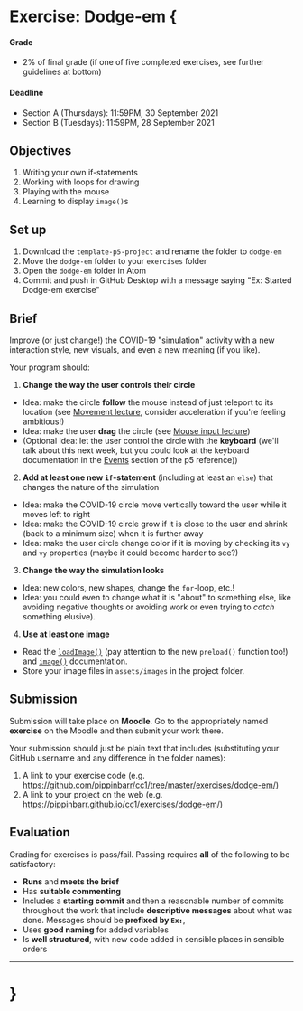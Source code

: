 # Exercise: Dodge-em {

#### Grade
- 2% of final grade (if one of five completed exercises, see further guidelines at bottom)  

#### Deadline
- Section A (Thursdays): 11:59PM, 30 September 2021
- Section B (Tuesdays): 11:59PM, 28 September 2021

## Objectives

1. Writing your own if-statements
2. Working with loops for drawing
3. Playing with the mouse
4. Learning to display `image()`s

## Set up

1. Download the `template-p5-project` and rename the folder to `dodge-em`
3. Move the `dodge-em` folder to your `exercises` folder
4. Open the `dodge-em` folder in Atom
5. Commit and push in GitHub Desktop with a message saying "Ex: Started Dodge-em exercise"

## Brief

Improve (or just change!) the COVID-19 "simulation" activity with a new interaction style, new visuals, and even a new meaning (if you like).

Your program should:

1. **Change the way the user controls their circle**
  - Idea: make the circle **follow** the mouse instead of just teleport to its location (see [Movement lecture](../modules/04/movement.md#speed-returns), consider acceleration if you're feeling ambitious!)
  - Idea: make the user **drag** the circle (see [Mouse input lecture](../modules/04/mouse-input.md#a-draggable-circle))
  - (Optional idea: let the user control the circle with the **keyboard** (we'll talk about this next week, but you could look at the keyboard documentation in the [Events](https://p5js.org/reference/#group-Events) section of the p5 reference))
2. **Add at least one new `if`-statement** (including at least an `else`) that changes the nature of the simulation
  - Idea: make the COVID-19 circle move vertically toward the user while it moves left to right
  - Idea: make the COVID-19 circle grow if it is close to the user and shrink (back to a minimum size) when it is further away
  - Idea: make the user circle change color if it is moving by checking its `vy` and `vy` properties (maybe it could become harder to see?)
3. **Change the way the simulation looks**
  - Idea: new colors, new shapes, change the `for`-loop, etc.!
  - Idea: you could even to change what it is "about" to something else, like avoiding negative thoughts or avoiding work or even trying to _catch_ something elusive).
4. **Use at least one image**
  - Read the [`loadImage()`](https://p5js.org/reference/#/p5/loadImage) (pay attention to the new `preload()` function too!) and [`image()`](https://p5js.org/reference/#/p5/image) documentation.
  - Store your image files in `assets/images` in the project folder.

## Submission

Submission will take place on **Moodle**. Go to the appropriately named **exercise** on the Moodle and then submit your work there.

Your submission should just be plain text that includes (substituting your GitHub username and any difference in the folder names):

1. A link to your exercise code (e.g. https://github.com/pippinbarr/cc1/tree/master/exercises/dodge-em/)
2. A link to your project on the web (e.g. https://pippinbarr.github.io/cc1/exercises/dodge-em/)

## Evaluation

Grading for exercises is pass/fail. Passing requires **all** of the following to be satisfactory:

- **Runs** and **meets the brief**
- Has **suitable commenting**
- Includes a **starting commit** and then a reasonable number of commits throughout the work that include **descriptive messages** about what was done. Messages should be **prefixed by `Ex:`**,
- Uses **good naming** for added variables
- Is **well structured**, with new code added in sensible places in sensible orders

---

# }
